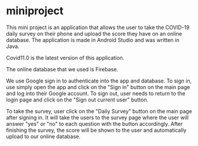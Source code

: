 # miniproject

This mini project is an application that allows the user to take the COVID-19 daily survey
on their phone and upload the score they have on an online database. The application is made
in Android Studio and was written in Java.

Covid11.0 is the latest version of this application.

The online database that we used is Firebase.

We use Google sign in to authenticate into the app and database. To sign in, use simply open
the app and click on the  "Sign in" button on the main page and log into their Google account.
To sign out, user needs to return to the login page and click on the "Sign out current user"
button.

To take the survey, user click on the "Daily Survey" button on the main page after signing in.
It will take the users to the survey page where the user will answer "yes" or "no" to each
question with the button accordingly. After finishing the survey, the score will be shown to
the user and automatically upload to our online database.
